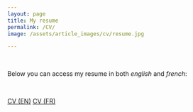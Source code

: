 ```yaml
---
layout: page
title: My resume
permalink: /CV/
image: /assets/article_images/cv/resume.jpg

---
```


$~$

Below you can access my resume in both *english* and *french*:

$~$

<div class="button-container">
	<a href="https://manuneuro.github.io/EmmanuelCalvet/assets/cv/CV_Emmanuel_Calvet__EN.pdf" class="custombutton">CV (EN)</a>
	<a href="https://manuneuro.github.io/EmmanuelCalvet/assets/cv/CV_Emmanuel_Calvet__FR.pdf" class="custombutton">CV (FR)</a>
</div>

$~$
$~$
$~$
$~$
$~$
$~$